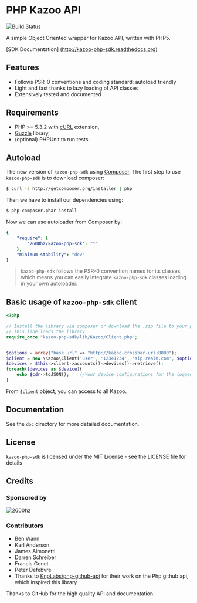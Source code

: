 # PHP Kazoo API

[![Build Status](https://secure.travis-ci.org/2600hz/kazoo-php-sdk.png)](http://travis-ci.org/2600hz/kazoo-php-sdk)

A simple Object Oriented wrapper for Kazoo API, written with PHP5.

[SDK Documentation] (http://kazoo-php-sdk.readthedocs.org)

## Features

* Follows PSR-0 conventions and coding standard: autoload friendly
* Light and fast thanks to lazy loading of API classes
* Extensively tested and documented

## Requirements

* PHP >= 5.3.2 with [cURL](http://php.net/manual/en/book.curl.php) extension,
* [Guzzle](https://github.com/guzzle/guzzle) library,
* (optional) PHPUnit to run tests.

## Autoload

The new version of `kazoo-php-sdk` using [Composer](http://getcomposer.org).
The first step to use `kazoo-php-sdk` is to download composer:

```bash
$ curl -s http://getcomposer.org/installer | php
```

Then we have to install our dependencies using:
```bash
$ php composer.phar install
```
Now we can use autoloader from Composer by:

```yaml
{
    "require": {
        "2600hz/kazoo-php-sdk": "*"
    },
    "minimum-stability": "dev"
}
```

> `kazoo-php-sdk` follows the PSR-0 convention names for its classes, which means you can easily integrate `kazoo-php-sdk` classes loading in your own autoloader.

## Basic usage of `kazoo-php-sdk` client

```php
<?php

// Install the library via composer or download the .zip file to your project folder.
// This line loads the library
require_once "kazoo-php-sdk/lib/Kazoo/Client.php";


$options = array("base_url" => "http://kazoo-crossbar-url:8000");
$client = new \Kazoo\Client('user', '12341234', 'sip.realm.com', $options);
$devices = $this->client->accounts()->devices()->retrieve();
foreach($devices as $device){
	echo $cdr->toJSON();	//Your device configurations for the logged in account
}
```

From `$client` object, you can access to all Kazoo.

## Documentation

See the `doc` directory for more detailed documentation.

## License

`kazoo-php-sdk` is licensed under the MIT License - see the LICENSE file for details

## Credits

### Sponsored by

[![2600hz](http://2600hz.com/images/logo.png)](http://2600hz.com)

### Contributors
- Ben Wann
- Karl Anderson
- James Aimonetti
- Darren Schreiber
- Francis Genet
- Peter Defebvre
- Thanks to [KnpLabs/php-github-api](https://github.com/KnpLabs/php-github-api) for their work on the Php github api, which inspired this library

Thanks to GitHub for the high quality API and documentation.
